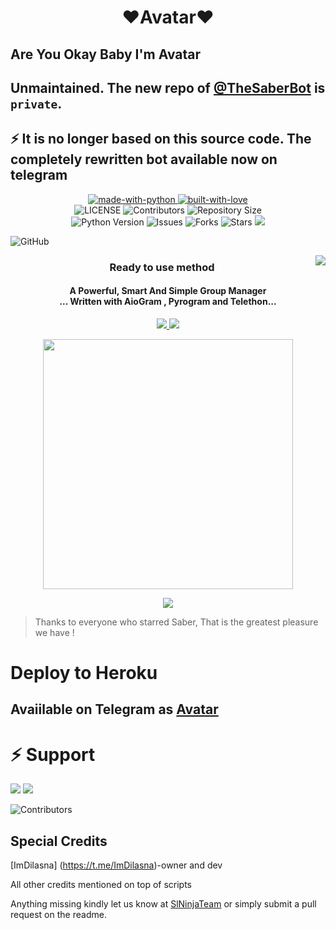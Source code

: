 <h1 align="center"><b><b>❤️Avatar❤️</b></b></h1>

##  Are You Okay Baby I'm Avatar
 
## Unmaintained. The new repo of [@TheSaberBot](https://t.me/TheSaberbot) is `private`. 

## ⚡ It is no longer based on this source code. The completely rewritten bot available now on telegram

<p align="center">
    <a href="https://python.org">
        <img src="http://forthebadge.com/images/badges/made-with-python.svg" alt="made-with-python">
    </a>
    <a href="https://GitHub.com/Sadew451">
        <img src="http://ForTheBadge.com/images/badges/built-with-love.svg" alt="built-with-love">
    </a> <br>
    <img src="https://img.shields.io/github/license/Dilasnaofficical/Avatar?style=for-the-badge&logo=appveyor" alt="LICENSE">
    <img src="https://img.shields.io/github/contributors/Dilasnaofficical/Avatar?style=for-the-badge&logo=appveyor" alt="Contributors">
    <img src="https://img.shields.io/github/repo-size/Dilasnaofficical/Avatar?style=for-the-badge&logo=appveyor" alt="Repository Size"> <br>
    <img src="https://img.shields.io/badge/python-3.9-green?style=for-the-badge&logo=appveyor" alt="Python Version">
    <img src="https://img.shields.io/github/issues/Dilasnaofficical/Avatar?style=for-the-badge&logo=appveyor" alt="Issues">
    <img src="https://img.shields.io/github/forks/Dilasnaofficical/Avatar?style=for-the-badge&logo=appveyor" alt="Forks">
    <img src="https://img.shields.io/github/stars/Dilasnaofficical/Avatar?style=for-the-badge&logo=appveyor" alt="Stars">
    <a href="https://pypi.org/project/Telethon/"> <img src="https://img.shields.io/pypi/v/telethon?color=yellow&label=telethon&logo=python&logoColor=green&style=for-the-badge" /></a>
</p>

![GitHub](https://img.shields.io/github/license/Imtheekshana126/saber-bot)


<img align="right" src="https://emojipedia-us.s3.dualstack.us-west-1.amazonaws.com/thumbs/120/apple/155/open-book_1f4d6.png">

<h3 align="center"> 
    Ready to use method
</h3>

<h4 align="center">A Powerful, Smart And Simple Group Manager <br> ... Written with AioGram , Pyrogram and Telethon...</h4>
<p align='center'>
  <a href="https://www.python.org/" alt="made-with-python"> <img src="https://img.shields.io/badge/Made%20with-Python-1f425f.svg?style=flat-square&logo=python&color=blue" /> </a>
  <a href="https://github.com/Dilasnaofficical/Avatar/graphs/commit-activity" alt="Maintenance"> <img src="https://img.shields.io/badge/Maintained%3F-yes-green.svg?style=flat-square" /> </a>
</p>

<p align="center"><a href="https://t.me/SlNinjaTeam"><img src="https://telegra.ph/file/e381a63724b094bbf4456.jpg" width="400"></a></p>
<p align="center">
    <a href="https://github.com/Dilasnaofficical/Avatar/commits/Dilasna"> <img src="https://img.shields.io/github/last-commit/Dilasnaofficical/Avatar?color=brown&logo=github&logoColor=green&style=for-the-badge" /></a>
  
</p>

> Thanks to everyone who starred Saber, That is the greatest pleasure we have !

# Deploy to Heroku




## Avaiilable on Telegram as [Avatar]()


# ⚡ Support
<a href="https://t.me/SLninjaTeamchannel"><img src="https://img.shields.io/badge/Join-Telegram%20Channel-red.svg?logo=Telegram"></a>
<a href="https://t.me/SlNinjaTeam"><img src="https://img.shields.io/badge/Join-Telegram%20Group-blue.svg?logo=telegram"></a>


![Contributors](https://contrib.rocks/image?repo=Dilasnaofficical/Avatar)

## Special Credits
[ImDilasna] (https://t.me/ImDilasna)-owner and dev


All other credits mentioned on top of scripts

Anything missing kindly let us know at [SlNinjaTeam](https://t.me/SlNinjaTeam) or simply submit a pull request on the readme.





